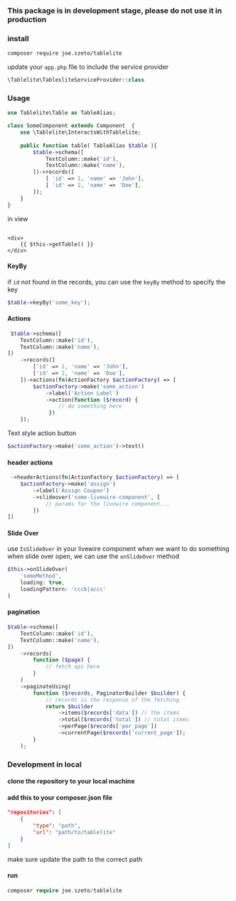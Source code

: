 ### This package is in development stage, please do not use it in production

### install
```bash
composer require joe.szeto/tablelite
```

update your ```app.php```  file to include the service provider
```php
\Tablelite\TablesliteServiceProvider::class
```


### Usage

```php
use Tablelite\Table as TableAlias;

class SomeComponent extends Component  {
    use \Tablelite\InteractsWithTablelite;
    
    public function table( TableAlias $table ){
        $table->schema([
            TextColumn::make('id'),
            TextColumn::make('name'),
        ])->records([
            [ 'id' => 1, 'name' => 'John'],
            [ 'id' => 2, 'name' => 'Doe'],
        ]);
    }
}
```

in view

```bladehtml

<div>
    {{ $this->getTable() }}
</div>
```

#### KeyBy
if ```id``` not found in the records, you can use the ```keyBy``` method to specify the key
```php
$table->keyBy('some_key');
```

#### Actions
```php
 $table->schema([
    TextColumn::make('id'),
    TextColumn::make('name'),
])
    ->records([
        ['id' => 1, 'name' => 'John'],
        ['id' => 2, 'name' => 'Doe'],
    ])->actions(fn(ActionFactory $actionFactory) => [
        $actionFactory->make('some_action')
            ->label('Action Label')
            ->action(function ($record) {
                // do something here
             })
    ]);

```
Text style action button
```php
$actionFactory->make('some_action')->text()
```

#### header actions
```php
 ->headerActions(fn(ActionFactory $actionFactory) => [
    $actionFactory->make('assign')
        ->label('Assign Coupon')
        ->slideover('some-livewire-component', [
            // params for the livewire component...
        ])
])
```

#### Slide Over
use ``` IsSlideOver ``` in your livewire component
when we want to do something when slide over open,
we can use the ```onSlideOver``` method
```php
$this->onSlideOver(
    'someMethod',
    loading: true,
    loadingPattern: 'cccb|accc'
)
```

#### pagination
```php
$table->schema([
    TextColumn::make('id'),
    TextColumn::make('name'),
])
    ->records(
        function ($page) {
            // fetch api here
        }
    )
    ->paginateUsing(
        function ($records, PaginatorBuilder $builder) {
            // records is the response of the fetching
            return $builder
                ->items($records['data']) // the items
                ->total($records['total']) // total items
                ->perPage($records['per_page'])
                ->currentPage($records['current_page']);
        }
    );
```

### Development in local

#### clone the repository to your local machine

#### add this to your composer.json file

```json
"repositories": [
    {
        "type": "path",
        "url": "path/to/tablelite"
    }
]
```

make sure update the path to the correct path

#### run
```php
composer require joe.szeto/tablelite
```
